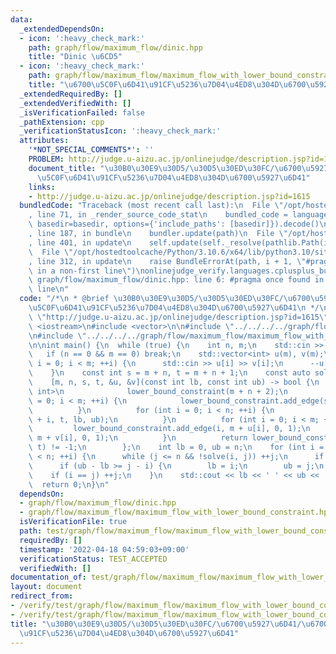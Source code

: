 ```yaml
---
data:
  _extendedDependsOn:
  - icon: ':heavy_check_mark:'
    path: graph/flow/maximum_flow/dinic.hpp
    title: "Dinic \u6CD5"
  - icon: ':heavy_check_mark:'
    path: graph/flow/maximum_flow/maximum_flow_with_lower_bound_constraint.hpp
    title: "\u6700\u5C0F\u6D41\u91CF\u5236\u7D04\u4ED8\u304D\u6700\u5927\u6D41"
  _extendedRequiredBy: []
  _extendedVerifiedWith: []
  _isVerificationFailed: false
  _pathExtension: cpp
  _verificationStatusIcon: ':heavy_check_mark:'
  attributes:
    '*NOT_SPECIAL_COMMENTS*': ''
    PROBLEM: http://judge.u-aizu.ac.jp/onlinejudge/description.jsp?id=1615
    document_title: "\u30B0\u30E9\u30D5/\u30D5\u30ED\u30FC/\u6700\u5927\u6D41/\u6700\
      \u5C0F\u6D41\u91CF\u5236\u7D04\u4ED8\u304D\u6700\u5927\u6D41"
    links:
    - http://judge.u-aizu.ac.jp/onlinejudge/description.jsp?id=1615
  bundledCode: "Traceback (most recent call last):\n  File \"/opt/hostedtoolcache/Python/3.10.6/x64/lib/python3.10/site-packages/onlinejudge_verify/documentation/build.py\"\
    , line 71, in _render_source_code_stat\n    bundled_code = language.bundle(stat.path,\
    \ basedir=basedir, options={'include_paths': [basedir]}).decode()\n  File \"/opt/hostedtoolcache/Python/3.10.6/x64/lib/python3.10/site-packages/onlinejudge_verify/languages/cplusplus.py\"\
    , line 187, in bundle\n    bundler.update(path)\n  File \"/opt/hostedtoolcache/Python/3.10.6/x64/lib/python3.10/site-packages/onlinejudge_verify/languages/cplusplus_bundle.py\"\
    , line 401, in update\n    self.update(self._resolve(pathlib.Path(included), included_from=path))\n\
    \  File \"/opt/hostedtoolcache/Python/3.10.6/x64/lib/python3.10/site-packages/onlinejudge_verify/languages/cplusplus_bundle.py\"\
    , line 312, in update\n    raise BundleErrorAt(path, i + 1, \"#pragma once found\
    \ in a non-first line\")\nonlinejudge_verify.languages.cplusplus_bundle.BundleErrorAt:\
    \ graph/flow/maximum_flow/dinic.hpp: line 6: #pragma once found in a non-first\
    \ line\n"
  code: "/*\n * @brief \u30B0\u30E9\u30D5/\u30D5\u30ED\u30FC/\u6700\u5927\u6D41/\u6700\
    \u5C0F\u6D41\u91CF\u5236\u7D04\u4ED8\u304D\u6700\u5927\u6D41\n */\n#define PROBLEM\
    \ \"http://judge.u-aizu.ac.jp/onlinejudge/description.jsp?id=1615\"\n\n#include\
    \ <iostream>\n#include <vector>\n\n#include \"../../../../graph/flow/maximum_flow/dinic.hpp\"\
    \n#include \"../../../../graph/flow/maximum_flow/maximum_flow_with_lower_bound_constraint.hpp\"\
    \n\nint main() {\n  while (true) {\n    int n, m;\n    std::cin >> n >> m;\n \
    \   if (n == 0 && m == 0) break;\n    std::vector<int> u(m), v(m);\n    for (int\
    \ i = 0; i < m; ++i) {\n      std::cin >> u[i] >> v[i];\n      --u[i]; --v[i];\n\
    \    }\n    const int s = m + n, t = m + n + 1;\n    const auto solve =\n    \
    \    [m, n, s, t, &u, &v](const int lb, const int ub) -> bool {\n          MaximumFlowWithLowerBoundConstraint<Dinic,\
    \ int>\n              lower_bound_constraint(m + n + 2);\n          for (int i\
    \ = 0; i < m; ++i) {\n            lower_bound_constraint.add_edge(s, i, 1, 1);\n\
    \          }\n          for (int i = 0; i < n; ++i) {\n            lower_bound_constraint.add_edge(m\
    \ + i, t, lb, ub);\n          }\n          for (int i = 0; i < m; ++i) {\n   \
    \         lower_bound_constraint.add_edge(i, m + u[i], 0, 1);\n            lower_bound_constraint.add_edge(i,\
    \ m + v[i], 0, 1);\n          }\n          return lower_bound_constraint.solve(s,\
    \ t) != -1;\n        };\n    int lb = 0, ub = n;\n    for (int i = 0, j = 1; i\
    \ < n; ++i) {\n      while (j <= n && !solve(i, j)) ++j;\n      if (j > n) break;\n\
    \      if (ub - lb >= j - i) {\n        lb = i;\n        ub = j;\n      }\n  \
    \    if (i == j) ++j;\n    }\n    std::cout << lb << ' ' << ub << '\\n';\n  }\n\
    \  return 0;\n}\n"
  dependsOn:
  - graph/flow/maximum_flow/dinic.hpp
  - graph/flow/maximum_flow/maximum_flow_with_lower_bound_constraint.hpp
  isVerificationFile: true
  path: test/graph/flow/maximum_flow/maximum_flow_with_lower_bound_constraint.test.cpp
  requiredBy: []
  timestamp: '2022-04-18 04:59:03+09:00'
  verificationStatus: TEST_ACCEPTED
  verifiedWith: []
documentation_of: test/graph/flow/maximum_flow/maximum_flow_with_lower_bound_constraint.test.cpp
layout: document
redirect_from:
- /verify/test/graph/flow/maximum_flow/maximum_flow_with_lower_bound_constraint.test.cpp
- /verify/test/graph/flow/maximum_flow/maximum_flow_with_lower_bound_constraint.test.cpp.html
title: "\u30B0\u30E9\u30D5/\u30D5\u30ED\u30FC/\u6700\u5927\u6D41/\u6700\u5C0F\u6D41\
  \u91CF\u5236\u7D04\u4ED8\u304D\u6700\u5927\u6D41"
---
```

